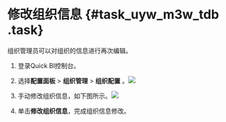 # 修改组织信息 {#task_uyw_m3w_tdb .task}

组织管理员可以对组织的信息进行再次编辑。

1.  登录Quick BI控制台。
2.  选择**配置面板** \> **组织管理** \> **组织配置** 。![](http://static-aliyun-doc.oss-cn-hangzhou.aliyuncs.com/assets/img/9153/155807696037795_zh-CN.png)


3.  手动修改组织信息，如下图所示。![](http://static-aliyun-doc.oss-cn-hangzhou.aliyuncs.com/assets/img/9153/15580769601021_zh-CN.png)


4.  单击**修改组织信息**，完成组织信息修改。

